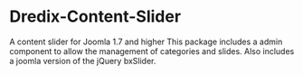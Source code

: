 Dredix-Content-Slider
=====================

A content slider for Joomla 1.7 and higher
This package includes a admin component to allow the management of categories and slides.
Also includes a joomla version of the jQuery bxSlider.